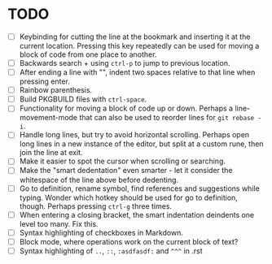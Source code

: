 # TODO

- [ ] Keybinding for cutting the line at the bookmark and inserting it at the current location.
      Pressing this key repeatedly can be used for moving a block of code from one place to another.
- [ ] Backwards search + using `ctrl-p` to jump to previous location.
- [ ] After ending a line with "\", indent two spaces relative to that line when pressing enter.
- [ ] Rainbow parenthesis.
- [ ] Build PKGBUILD files with `ctrl-space`.
- [ ] Functionality for moving a block of code up or down. Perhaps a line-movement-mode that can also be used to reorder lines for `git rebase -i`.
- [ ] Handle long lines, but try to avoid horizontal scrolling. Perhaps open long lines in a new instance of the editor, but split at a custom rune, then join the line at exit.
- [ ] Make it easier to spot the cursor when scrolling or searching.
- [ ] Make the "smart dedentation" even smarter - let it consider the whitespace of the line above before dedenting.
- [ ] Go to definition, rename symbol, find references and suggestions while typing. Wonder which hotkey should be used for go to definition, though.
      Perhaps pressing `ctrl-g` three times.
- [ ] When entering a closing bracket, the smart indentation deindents one level too many. Fix this.
- [ ] Syntax highlighting of checkboxes in Markdown.
- [ ] Block mode, where operations work on the current block of text?
- [ ] Syntax highlighting of `..`, `::`, `:asdfasdf:` and `^^^` in .rst
